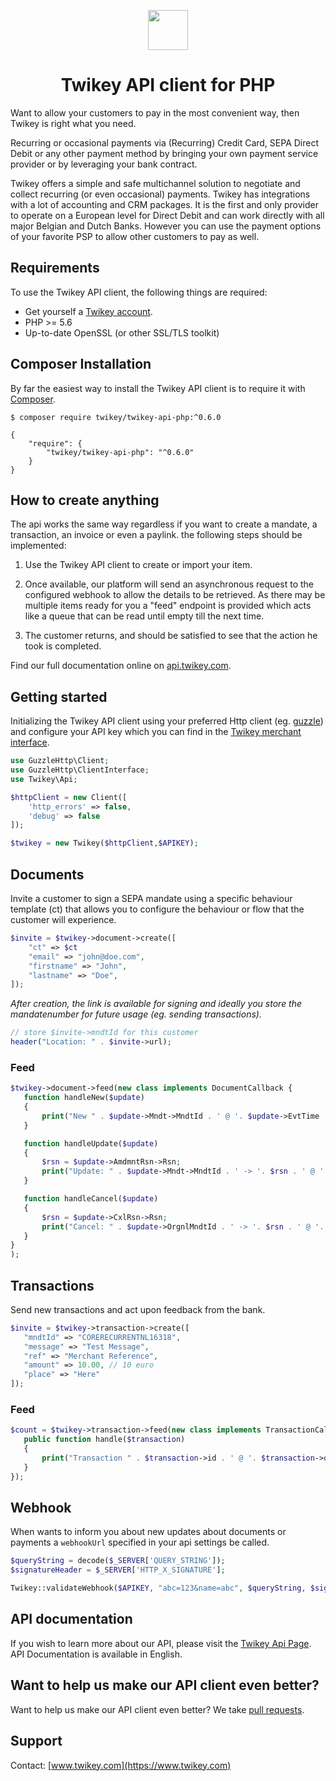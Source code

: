 <p align="center">
  <img src="https://cdn.twikey.com/img/logo.png" height="64"/>
</p>
<h1 align="center">Twikey API client for PHP</h1>

Want to allow your customers to pay in the most convenient way, then Twikey is right what you need.

Recurring or occasional payments via (Recurring) Credit Card, SEPA Direct Debit or any other payment method by bringing 
your own payment service provider or by leveraging your bank contract.

Twikey offers a simple and safe multichannel solution to negotiate and collect recurring (or even occasional) payments.
Twikey has integrations with a lot of accounting and CRM packages. It is the first and only provider to operate on a
European level for Direct Debit and can work directly with all major Belgian and Dutch Banks. However you can use the
payment options of your favorite PSP to allow other customers to pay as well.

## Requirements ##

To use the Twikey API client, the following things are required:

+ Get yourself a [Twikey account](https://www.twikey.com).
+ PHP >= 5.6
+ Up-to-date OpenSSL (or other SSL/TLS toolkit)

## Composer Installation ##

By far the easiest way to install the Twikey API client is to require it
with [Composer](http://getcomposer.org/doc/00-intro.md).

    $ composer require twikey/twikey-api-php:^0.6.0

    {
        "require": {
            "twikey/twikey-api-php": "^0.6.0"
        }
    }

## How to create anything ##

The api works the same way regardless if you want to create a mandate, a transaction, an invoice or even a paylink.
the following steps should be implemented:

1. Use the Twikey API client to create or import your item.

2. Once available, our platform will send an asynchronous request to the configured webhook
   to allow the details to be retrieved. As there may be multiple items ready for you a "feed" endpoint is provided
   which acts like a queue that can be read until empty till the next time.

3. The customer returns, and should be satisfied to see that the action he took is completed.

Find our full documentation online on [api.twikey.com](https://api.twikey.com).

## Getting started ##

Initializing the Twikey API client using your preferred Http client (eg. [guzzle](https://docs.guzzlephp.org/en/stable/)) 
and configure your API key which you can find in the [Twikey merchant interface](https://www.twikey.com).

```php
use GuzzleHttp\Client;
use GuzzleHttp\ClientInterface;
use Twikey\Api;

$httpClient = new Client([
    'http_errors' => false,
    'debug' => false
]);

$twikey = new Twikey($httpClient,$APIKEY);
``` 

## Documents

Invite a customer to sign a SEPA mandate using a specific behaviour template (ct) that allows you to configure 
the behaviour or flow that the customer will experience.

```php
$invite = $twikey->document->create([
    "ct" => $ct
    "email" => "john@doe.com",
    "firstname" => "John",
    "lastname" => "Doe",
]);
```

_After creation, the link is available for signing and ideally you store the mandatenumber for future usage (eg. sending transactions)._

```php
// store $invite->mndtId for this customer
header("Location: " . $invite->url);
```

### Feed

```php 
$twikey->document->feed(new class implements DocumentCallback {
   function handleNew($update)
   {
       print("New " . $update->Mndt->MndtId . ' @ '. $update->EvtTime . "\n");
   }

   function handleUpdate($update)
   {
       $rsn = $update->AmdmntRsn->Rsn;
       print("Update: " . $update->Mndt->MndtId . ' -> '. $rsn . ' @ '. $update->EvtTime . "\n");
   }

   function handleCancel($update)
   {
       $rsn = $update->CxlRsn->Rsn;
       print("Cancel: " . $update->OrgnlMndtId . ' -> '. $rsn . ' @ '. $update->EvtTime . "\n");
   }
}
);
```

## Transactions

Send new transactions and act upon feedback from the bank.

```php
$invite = $twikey->transaction->create([
   "mndtId" => "CORERECURRENTNL16318",
   "message" => "Test Message",
   "ref" => "Merchant Reference",
   "amount" => 10.00, // 10 euro
   "place" => "Here"
]);
```

### Feed

```php 
$count = $twikey->transaction->feed(new class implements TransactionCallback{
   public function handle($transaction)
   {
       print("Transaction " . $transaction->id . ' @ '. $transaction->date . ' has '. $transaction->state . "\n");
   }
});
```

## Webhook ##

When wants to inform you about new updates about documents or payments a `webhookUrl` specified in your api settings be called.  

```php
$queryString = decode($_SERVER['QUERY_STRING']);
$signatureHeader = $_SERVER['HTTP_X_SIGNATURE'];

Twikey::validateWebhook($APIKEY, "abc=123&name=abc", $queryString, $signatureHeader);

```

## API documentation ##

If you wish to learn more about our API, please visit the [Twikey Api Page](https://api.twikey.com).
API Documentation is available in English.

## Want to help us make our API client even better? ##

Want to help us make our API client even better? We
take [pull requests](https://github.com/twikey/twikey-api-php/pulls). 

## Support ##

Contact: [www.twikey.com](https://www.twikey.com)
